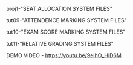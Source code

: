 proj1-"SEAT ALLOCATION SYSTEM FILES"

tut09-"ATTENDENCE MARKING SYSTEM FILES"

tut10-"EXAM SCORE MARKING SYSTEM FILES"

tut11-"RELATIVE GRADING SYSTEM FILES"

DEMO VIDEO - https://youtu.be/9eIhO_HiD6M
